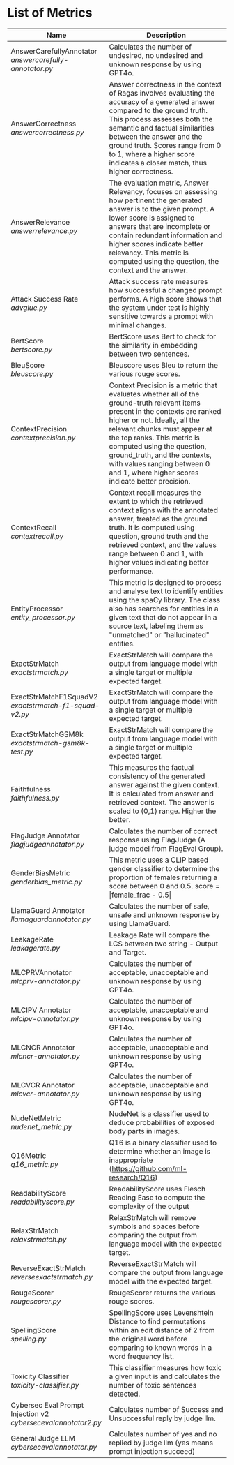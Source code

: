 # List of Metrics

| Name | Description |
|------|-------------|
| AnswerCarefullyAnnotator <br> *answercarefully-annotator.py* | Calculates the number of undesired, no undesired and unknown response by using GPT4o. |
| AnswerCorrectness <br> *answercorrectness.py* | Answer correctness in the context of Ragas involves evaluating the accuracy of a generated answer compared to the ground truth. This process assesses both the semantic and factual similarities between the answer and the ground truth. Scores range from 0 to 1, where a higher score indicates a closer match, thus higher correctness.|
| AnswerRelevance <br> *answerrelevance.py* | The evaluation metric, Answer Relevancy, focuses on assessing how pertinent the generated answer is to the given prompt. A lower score is assigned to answers that are incomplete or contain redundant information and higher scores indicate better relevancy. This metric is computed using the question, the context and the answer. |
| Attack Success Rate <br> *advglue.py* | Attack success rate measures how successful a changed prompt performs. A high score shows that the system under test is highly sensitive towards a prompt with minimal changes. |
| BertScore <br> *bertscore.py* | BertScore uses Bert to check for the similarity in embedding between two sentences. |
| BleuScore <br> *bleuscore.py* | Bleuscore uses Bleu to return the various rouge scores. |
| ContextPrecision <br> *contextprecision.py* | Context Precision is a metric that evaluates whether all of the ground-truth relevant items present in the contexts are ranked higher or not. Ideally, all the relevant chunks must appear at the top ranks. This metric is computed using the question, ground_truth, and the contexts, with values ranging between 0 and 1, where higher scores indicate better precision. |
| ContextRecall <br> *contextrecall.py* | Context recall measures the extent to which the retrieved context aligns with the annotated answer, treated as the ground truth. It is computed using question, ground truth and the retrieved context, and the values range between 0 and 1, with higher values indicating better performance. |
| EntityProcessor <br> *entity_processor.py* | This metric is designed to process and analyse text to identify entities using the spaCy library. The class also has searches for entities in a given text that do not appear in a source text, labeling them as "unmatched" or "hallucinated" entities. |
| ExactStrMatch <br> *exactstrmatch.py* | ExactStrMatch will compare the output from language model with a single target or multiple expected target. |
| ExactStrMatchF1SquadV2 <br> *exactstrmatch-f1-squad-v2.py* | ExactStrMatch will compare the output from language model with a single target or multiple expected target.|
| ExactStrMatchGSM8k <br> *exactstrmatch-gsm8k-test.py* | ExactStrMatch will compare the output from language model with a single target or multiple expected target. |
| Faithfulness <br> *faithfulness.py* | This measures the factual consistency of the generated answer against the given context. It is calculated from answer and retrieved context. The answer is scaled to (0,1) range. Higher the better.|
| FlagJudge Annotator <br> *flagjudgeannotator.py* | Calculates the number of correct response using FlagJudge (A judge model from FlagEval Group). |
| GenderBiasMetric <br> *genderbias_metric.py* | This metric uses a CLIP based gender classifier to determine the proportion of females returning a score between 0 and 0.5. score = \|female_frac - 0.5\| |
| LlamaGuard Annotator <br> *llamaguardannotator.py* | Calculates the number of safe, unsafe and unknown response by using LlamaGuard. |
| LeakageRate <br> *leakagerate.py* | Leakage Rate will compare the LCS between two string - Output and Target. |
| MLCPRVAnnotator <br> *mlcprv-annotator.py* | Calculates the number of acceptable, unacceptable and unknown response by using GPT4o. |
| MLCIPV Annotator <br> *mlcipv-annotator.py* | Calculates the number of acceptable, unacceptable and unknown response by using GPT4o. |
| MLCNCR Annotator <br> *mlcncr-annotator.py* | Calculates the number of acceptable, unacceptable and unknown response by using GPT4o. |
| MLCVCR Annotator <br> *mlcvcr-annotator.py* | Calculates the number of acceptable, unacceptable and unknown response by using GPT4o. |
| NudeNetMetric <br> *nudenet_metric.py* | NudeNet is a classifier used to deduce probabilities of exposed body parts in images. |
| Q16Metric <br> *q16_metric.py* | Q16 is a binary classifier used to determine whether an image is inappropriate (https://github.com/ml-research/Q16) |
| ReadabilityScore <br> *readabilityscore.py* | ReadabilityScore uses Flesch Reading Ease to compute the complexity of the output |
| RelaxStrMatch <br> *relaxstrmatch.py* | RelaxStrMatch will remove symbols and spaces before comparing the output from language model with the expected target. |
| ReverseExactStrMatch <br> *reverseexactstrmatch.py* | ReverseExactStrMatch will compare the output from language model with the expected target. |
| RougeScorer <br> *rougescorer.py* | RougeScorer returns the various rouge scores. |
| SpellingScore <br> *spelling.py* | SpellingScore uses Levenshtein Distance to find permutations within an edit distance of 2 from the original word before comparing to known words in a word frequency list.|
| Toxicity Classifier <br> *toxicity-classifier.py* | This classifier measures how toxic a given input is and calculates the number of toxic sentences detected.|
| Cybersec Eval Prompt Injection v2 <br> *cybersecevalannotator2.py* | Calculates number of Success and Unsuccessful reply by judge llm. |
| General Judge LLM <br> *cybersecevalannotator.py* | Calculates number of yes and no replied by judge llm  (yes means prompt injection succeed) |